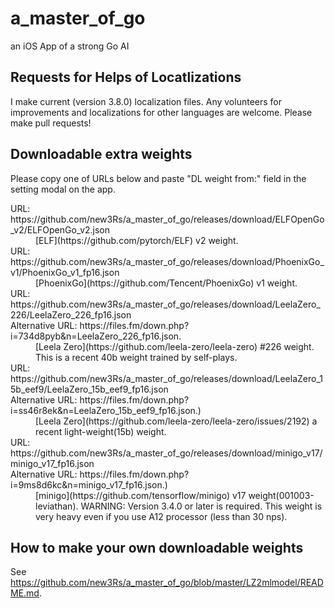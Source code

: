 # a_master_of_go
an iOS App of a strong Go AI

## Requests for Helps of Locatlizations
I make current (version 3.8.0) localization files.
Any volunteers for improvements and localizations for other languages are welcome.
Please make pull requests!

## Downloadable extra weights
Please copy one of URLs below and paste "DL weight from:" field in the setting modal on the app.

<dl>
<dt>URL: https://github.com/new3Rs/a_master_of_go/releases/download/ELFOpenGo_v2/ELFOpenGo_v2.json</dt>
<dd>[ELF](https://github.com/pytorch/ELF) v2 weight.</dd>
<dt>URL: https://github.com/new3Rs/a_master_of_go/releases/download/PhoenixGo_v1/PhoenixGo_v1_fp16.json</dt>
<dd>[PhoenixGo](https://github.com/Tencent/PhoenixGo) v1 weight.</dd>
<dt>URL: https://github.com/new3Rs/a_master_of_go/releases/download/LeelaZero_226/LeelaZero_226_fp16.json</dt>
<dt>Alternative URL: https://files.fm/down.php?i=734d8pyb&n=LeelaZero_226_fp16.json.</dt>
<dd>[Leela Zero](https://github.com/leela-zero/leela-zero) #226 weight. This is a recent 40b weight trained by self-plays.</dd>
<dt>URL: https://github.com/new3Rs/a_master_of_go/releases/download/LeelaZero_15b_eef9/LeelaZero_15b_eef9_fp16.json</dt>
<dt>Alternative URL: https://files.fm/down.php?i=ss46r8ek&n=LeelaZero_15b_eef9_fp16.json.)</dt>
<dd>[Leela Zero](https://github.com/leela-zero/leela-zero/issues/2192) a recent light-weight(15b) weight.</dd>
<dt>URL: https://github.com/new3Rs/a_master_of_go/releases/download/minigo_v17/minigo_v17_fp16.json</dt>
<dt>Alternative URL: https://files.fm/down.php?i=9ms8d6kc&n=minigo_v17_fp16.json.)</dt>
<dd>[minigo](https://github.com/tensorflow/minigo) v17 weight(001003-leviathan). WARNING: Version 3.4.0 or later is required. This weight is very heavy even if you use A12 processor (less than 30 nps).</dd>
</dl>

## How to make your own downloadable weights
See https://github.com/new3Rs/a_master_of_go/blob/master/LZ2mlmodel/README.md.
